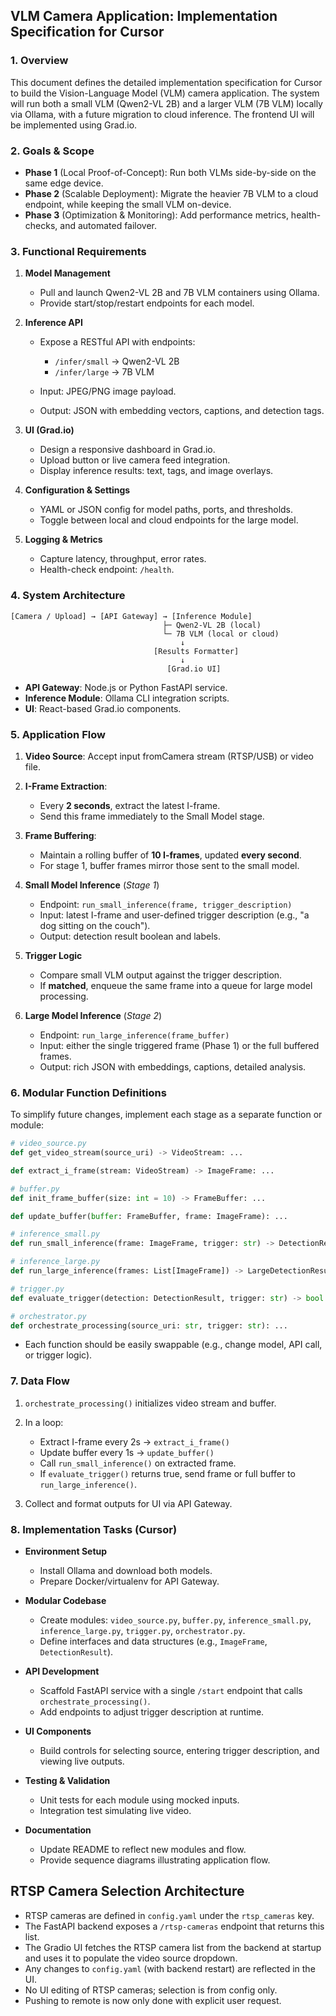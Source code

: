 ## VLM Camera Application: Implementation Specification for Cursor

### 1. Overview

This document defines the detailed implementation specification for Cursor to build the Vision-Language Model (VLM) camera application. The system will run both a small VLM (Qwen2-VL 2B) and a larger VLM (7B VLM) locally via Ollama, with a future migration to cloud inference. The frontend UI will be implemented using Grad.io.

### 2. Goals & Scope

* **Phase 1** (Local Proof-of-Concept): Run both VLMs side-by-side on the same edge device.
* **Phase 2** (Scalable Deployment): Migrate the heavier 7B VLM to a cloud endpoint, while keeping the small VLM on-device.
* **Phase 3** (Optimization & Monitoring): Add performance metrics, health-checks, and automated failover.

### 3. Functional Requirements

1. **Model Management**

   * Pull and launch Qwen2-VL 2B and 7B VLM containers using Ollama.
   * Provide start/stop/restart endpoints for each model.

2. **Inference API**

   * Expose a RESTful API with endpoints:

     * `/infer/small`  → Qwen2-VL 2B
     * `/infer/large`  → 7B VLM
   * Input: JPEG/PNG image payload.
   * Output: JSON with embedding vectors, captions, and detection tags.

3. **UI (Grad.io)**

   * Design a responsive dashboard in Grad.io.
   * Upload button or live camera feed integration.
   * Display inference results: text, tags, and image overlays.

4. **Configuration & Settings**

   * YAML or JSON config for model paths, ports, and thresholds.
   * Toggle between local and cloud endpoints for the large model.

5. **Logging & Metrics**

   * Capture latency, throughput, error rates.
   * Health-check endpoint: `/health`.

### 4. System Architecture

```plaintext
[Camera / Upload] → [API Gateway] → [Inference Module]
                                  ├─ Qwen2-VL 2B (local)
                                  └─ 7B VLM (local or cloud)
                                      ↓
                                [Results Formatter]
                                      ↓
                                   [Grad.io UI]
```

* **API Gateway**: Node.js or Python FastAPI service.
* **Inference Module**: Ollama CLI integration scripts.
* **UI**: React-based Grad.io components.

### 5. Application Flow

1. **Video Source**: Accept input fromCamera stream (RTSP/USB) or video file.
2. **I-Frame Extraction**:

   * Every **2 seconds**, extract the latest I-frame.
   * Send this frame immediately to the Small Model stage.
3. **Frame Buffering**:

   * Maintain a rolling buffer of **10 I-frames**, updated **every second**.
   * For stage 1, buffer frames mirror those sent to the small model.
4. **Small Model Inference** (*Stage 1*)

   * Endpoint: `run_small_inference(frame, trigger_description)`
   * Input: latest I-frame and user-defined trigger description (e.g., "a dog sitting on the couch").
   * Output: detection result boolean and labels.
5. **Trigger Logic**

   * Compare small VLM output against the trigger description.
   * If **matched**, enqueue the same frame into a queue for large model processing.
6. **Large Model Inference** (*Stage 2*)

   * Endpoint: `run_large_inference(frame_buffer)`
   * Input: either the single triggered frame (Phase 1) or the full buffered frames.
   * Output: rich JSON with embeddings, captions, detailed analysis.

### 6. Modular Function Definitions

To simplify future changes, implement each stage as a separate function or module:

```python
# video_source.py
def get_video_stream(source_uri) -> VideoStream: ...

def extract_i_frame(stream: VideoStream) -> ImageFrame: ...

# buffer.py
def init_frame_buffer(size: int = 10) -> FrameBuffer: ...

def update_buffer(buffer: FrameBuffer, frame: ImageFrame): ...

# inference_small.py
def run_small_inference(frame: ImageFrame, trigger: str) -> DetectionResult: ...

# inference_large.py
def run_large_inference(frames: List[ImageFrame]) -> LargeDetectionResult: ...

# trigger.py
def evaluate_trigger(detection: DetectionResult, trigger: str) -> bool: ...

# orchestrator.py
def orchestrate_processing(source_uri: str, trigger: str): ...
```

* Each function should be easily swappable (e.g., change model, API call, or trigger logic).

### 7. Data Flow

1. `orchestrate_processing()` initializes video stream and buffer.
2. In a loop:

   * Extract I-frame every 2s → `extract_i_frame()`
   * Update buffer every 1s → `update_buffer()`
   * Call `run_small_inference()` on extracted frame.
   * If `evaluate_trigger()` returns true, send frame or full buffer to `run_large_inference()`.
3. Collect and format outputs for UI via API Gateway.

### 8. Implementation Tasks (Cursor)

* **Environment Setup**

  * Install Ollama and download both models.
  * Prepare Docker/virtualenv for API Gateway.

* **Modular Codebase**

  * Create modules: `video_source.py`, `buffer.py`, `inference_small.py`, `inference_large.py`, `trigger.py`, `orchestrator.py`.
  * Define interfaces and data structures (e.g., `ImageFrame`, `DetectionResult`).

* **API Development**

  * Scaffold FastAPI service with a single `/start` endpoint that calls `orchestrate_processing()`.
  * Add endpoints to adjust trigger description at runtime.

* **UI Components**

  * Build controls for selecting source, entering trigger description, and viewing live outputs.

* **Testing & Validation**

  * Unit tests for each module using mocked inputs.
  * Integration test simulating live video.

* **Documentation**

  * Update README to reflect new modules and flow.
  * Provide sequence diagrams illustrating application flow.

## RTSP Camera Selection Architecture

- RTSP cameras are defined in `config.yaml` under the `rtsp_cameras` key.
- The FastAPI backend exposes a `/rtsp-cameras` endpoint that returns this list.
- The Gradio UI fetches the RTSP camera list from the backend at startup and uses it to populate the video source dropdown.
- Any changes to `config.yaml` (with backend restart) are reflected in the UI.
- No UI editing of RTSP cameras; selection is from config only.
- Pushing to remote is now only done with explicit user request.

